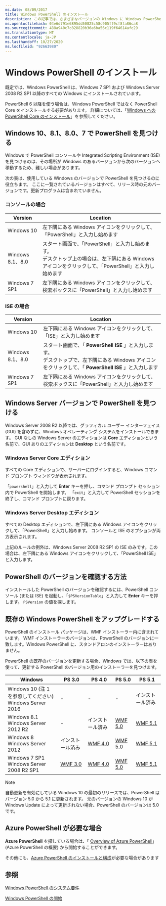 ```yaml
---
ms.date: 08/09/2017
title: Windows PowerShell のインストール
description: この記事では、さまざまなバージョンの Windows に Windows PowerShell をインストールする方法について説明します。
ms.openlocfilehash: 04e6d791e6895dd50825c58c905ff9cf8fa86ca8
ms.sourcegitcommit: 488a940c7c828820b36a6ba56c119f64614afc29
ms.translationtype: HT
ms.contentlocale: ja-JP
ms.lasthandoff: 10/27/2020
ms.locfileid: "92663980"
---
```

# <a name="installing-windows-powershell"></a>Windows PowerShell のインストール

既定では、Windows PowerShell は、Windows 7 SP1 および Windows Server 2008 R2 SP1 以降のすべての Windows にインストールされています。

PowerShell 6 以降を使う場合は、Windows PowerShell ではなく PowerShell Core をインストールする必要があります。 詳細については、「[Windows への PowerShell Core のインストール](../../install/Installing-PowerShell-Core-on-Windows.md)」を参照してください。

## <a name="finding-powershell-in-windows-10-81-80-and-7"></a>Windows 10、8.1、8.0、7 で PowerShell を見つける

Windows で PowerShell コンソールや Integrated Scripting Environment (ISE) を見つけるのは、その場所が Windows のあるバージョンから次のバージョンへ移動するため、難しい場合があります。

次の表は、使用している Windows のバージョンで PowerShell を見つけるのに役立ちます。 ここに一覧されているバージョンはすべて、リリース時の元のバージョンです。更新プログラムは含まれていません。

### <a name="for-console"></a>コンソールの場合

|     Version      |                                                            Location                                                            |
| ---------------- | ------------------------------------------------------------------------------------------------------------------------------ |
| Windows 10       | 左下隅にある Windows アイコンをクリックして、「PowerShell」と入力し始めます                                                                  |
| Windows 8.1、8.0 | スタート画面で、「PowerShell」と入力し始めます。<br/>デスクトップ上の場合は、左下隅にある Windows アイコンをクリックして、「PowerShell」と入力し始めます |
| Windows 7 SP1    | 左下隅にある Windows アイコンをクリックして、検索ボックスに「PowerShell」と入力し始めます                                                |

### <a name="for-ise"></a>ISE の場合

|     Version      |                                                            Location                                                            |
| ---------------- | ------------------------------------------------------------------------------------------------------------------------------ |
| Windows 10       | 左下隅にある Windows アイコンをクリックして、「ISE」と入力し始めます                                                                         |
| Windows 8.1、8.0 | スタート画面で、「 **PowerShell ISE** 」と入力します。<br/>デスクトップで、左下隅にある Windows アイコンをクリックして、「 **PowerShell ISE** 」と入力します |
| Windows 7 SP1    | 左下隅にある Windows アイコンをクリックして、検索ボックスに「PowerShell」と入力し始めます                                                |

## <a name="finding-powershell-in-windows-server-versions"></a>Windows Server バージョンで PowerShell を見つける

Windows Server 2008 R2 以降では、グラフィカル ユーザー インターフェイス (GUI) を含めずに、Windows オペレーティング システムをインストールできます。 GUI なしの Windows Server のエディションは **Core** エディションという名前で、GUI ありのエディションは **Desktop** という名前です。

### <a name="windows-server-core-editions"></a>Windows Server Core エディション

すべての Core エディションで、サーバーにログインすると、Windows コマンド プロンプト ウィンドウが表示されます。

「`powershell`」と入力して **Enter** キーを押し、コマンド プロンプト セッション内で PowerShell を開始します。 「`exit`」と入力して PowerShell セッションを終了し、コマンド プロンプトに戻ります。

### <a name="windows-server-desktop-editions"></a>Windows Server Desktop エディション

すべての Desktop エディションで、左下隅にある Windows アイコンをクリックして、「PowerShell」と入力し始めます。 コンソールと ISE のオプションが両方表示されます。

上記のルールの例外は、Windows Server 2008 R2 SP1 の ISE のみです。この場合は、左下隅にある Windows アイコンをクリックして、「PowerShell ISE」と入力します。

## <a name="how-to-check-the-version-of-powershell"></a>PowerShell のバージョンを確認する方法

インストールした PowerShell のバージョンを確認するには、PowerShell コンソール (または ISE) を起動し、「`$PSVersionTable`」と入力して **Enter** キーを押します。 `PSVersion` の値を探します。

## <a name="upgrading-existing-windows-powershell"></a>既存の Windows PowerShell をアップグレードする

PowerShell のインストール パッケージは、WMF インストーラー内に含まれています。 WMF インストーラーのバージョンは、PowerShell のバージョンに一致します。Windows PowerShell に、スタンドアロンのインストーラーはありません。

PowerShell の既存のバージョンを更新する場合、Windows では、以下の表を使って、更新する PowerShell のバージョン用のインストーラーを見つけます。

|                    Windows                     |                                  PS 3.0                                   |                                  PS 4.0                                   |                                  PS 5.0                                   |                                  PS 5.1                                   |
| ---------------------------------------------- | ------------------------------------------------------------------------- | ------------------------------------------------------------------------- | ------------------------------------------------------------------------- | ------------------------------------------------------------------------- |
| Windows 10 (注 1 を参照してください)<br/>Windows Server 2016 | -                                                                         | -                                                                         | -                                                                         | インストール済み                                                                 |
| Windows 8.1<br/>Windows Server 2012 R2         | -                                                                         | インストール済み                                                                 | [WMF 5.0](https://www.microsoft.com/download/details.aspx?id=50395) | [WMF 5.1](https://www.microsoft.com/download/details.aspx?id=54616) |
| Windows 8<br/>Windows Server 2012              | インストール済み                                                                 | [WMF 4.0](https://www.microsoft.com/download/details.aspx?id=40855) | [WMF 5.0](https://www.microsoft.com/download/details.aspx?id=50395) | [WMF 5.1](https://www.microsoft.com/download/details.aspx?id=54616) |
| Windows 7 SP1<br/>Windows Server 2008 R2 SP1   | [WMF 3.0](https://www.microsoft.com/download/details.aspx?id=34595) | [WMF 4.0](https://www.microsoft.com/download/details.aspx?id=40855) | [WMF 5.0](https://www.microsoft.com/download/details.aspx?id=50395) | [WMF 5.1](https://www.microsoft.com/download/details.aspx?id=54616) |

> [!NOTE]
> 自動更新を有効にしている Windows 10 の最初のリリースでは、PowerShell はバージョン 5.0 から 5.1 に更新されます。 元のバージョンの Windows 10 が Windows Update によって更新されない場合、PowerShell のバージョンは 5.0 です。

## <a name="need-azure-powershell"></a>Azure PowerShell が必要な場合

**Azure PowerShell** を探している場合は、「 [Overview of Azure PowerShell](/powershell/azure/overview)」 (Azure PowerShell の概要) から開始することができます。

その他にも、[Azure PowerShell のインストールと構成](/powershell/azure/install-az-ps)が必要な場合があります

## <a name="see-also"></a>参照

[Windows PowerShell のシステム要件](Windows-PowerShell-System-Requirements.md)

[Windows PowerShell の開始](../Starting-Windows-PowerShell.md)
